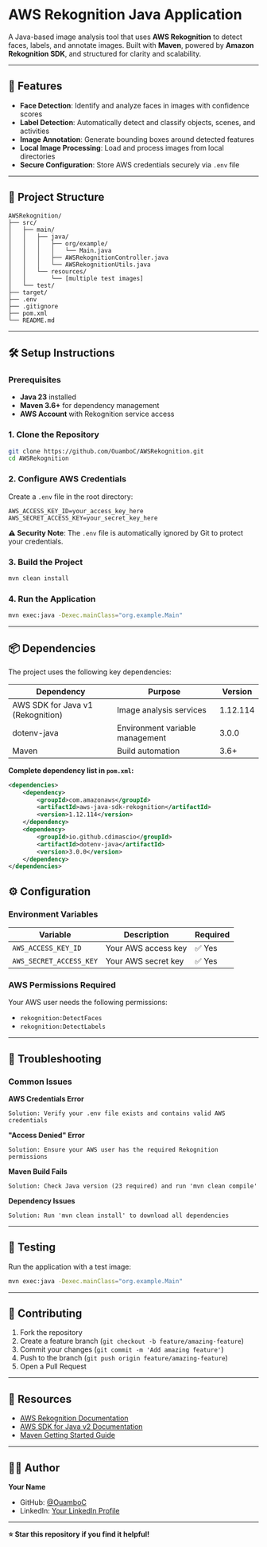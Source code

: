# AWS Rekognition Java Application

A Java-based image analysis tool that uses **AWS Rekognition** to detect faces, labels, and annotate images. Built with **Maven**, powered by **Amazon Rekognition SDK**, and structured for clarity and scalability.

---

## 🚀 Features

- **Face Detection**: Identify and analyze faces in images with confidence scores
- **Label Detection**: Automatically detect and classify objects, scenes, and activities  
- **Image Annotation**: Generate bounding boxes around detected features
- **Local Image Processing**: Load and process images from local directories
- **Secure Configuration**: Store AWS credentials securely via `.env` file

---

## 📁 Project Structure

```
AWSRekognition/
├── src/
│   ├── main/
│   │   ├── java/
│   │   │   ├── org/example/
│   │   │   │   └── Main.java
│   │   │   ├── AWSRekognitionController.java    
│   │   │   └── AWSRekognitionUtils.java         
│   │   └── resources/
│   │       └── [multiple test images]
│   └── test/
├── target/
├── .env
├── .gitignore
├── pom.xml
└── README.md
```

---

## 🛠️ Setup Instructions

### Prerequisites
- **Java 23** installed
- **Maven 3.6+** for dependency management
- **AWS Account** with Rekognition service access

### 1. Clone the Repository
```bash
git clone https://github.com/OuamboC/AWSRekognition.git
cd AWSRekognition
```

### 2. Configure AWS Credentials
Create a `.env` file in the root directory:
```env
AWS_ACCESS_KEY_ID=your_access_key_here
AWS_SECRET_ACCESS_KEY=your_secret_key_here
```

**⚠️ Security Note**: The `.env` file is automatically ignored by Git to protect your credentials.

### 3. Build the Project
```bash
mvn clean install
```

### 4. Run the Application
```bash
mvn exec:java -Dexec.mainClass="org.example.Main"
```

---

## 📦 Dependencies

The project uses the following key dependencies:

| Dependency | Purpose | Version |
|------------|---------|---------|
| AWS SDK for Java v1 (Rekognition) | Image analysis services | 1.12.114 |
| dotenv-java | Environment variable management | 3.0.0 |
| Maven | Build automation | 3.6+ |

**Complete dependency list in `pom.xml`:**
```xml
<dependencies>
    <dependency>
        <groupId>com.amazonaws</groupId>
        <artifactId>aws-java-sdk-rekognition</artifactId>
        <version>1.12.114</version>
    </dependency>
    <dependency>
        <groupId>io.github.cdimascio</groupId>
        <artifactId>dotenv-java</artifactId>
        <version>3.0.0</version>
    </dependency>
</dependencies>
```


## ⚙️ Configuration

### Environment Variables
| Variable | Description | Required |
|----------|-------------|----------|
| `AWS_ACCESS_KEY_ID` | Your AWS access key | ✅ Yes |
| `AWS_SECRET_ACCESS_KEY` | Your AWS secret key | ✅ Yes |

### AWS Permissions Required
Your AWS user needs the following permissions:
- `rekognition:DetectFaces`
- `rekognition:DetectLabels`

---

## 🚨 Troubleshooting

### Common Issues

**AWS Credentials Error**
```
Solution: Verify your .env file exists and contains valid AWS credentials
```

**"Access Denied" Error**
```
Solution: Ensure your AWS user has the required Rekognition permissions
```

**Maven Build Fails**
```
Solution: Check Java version (23 required) and run 'mvn clean compile'
```

**Dependency Issues**
```
Solution: Run 'mvn clean install' to download all dependencies
```

---

## 🧪 Testing

Run the application with a test image:
```bash
mvn exec:java -Dexec.mainClass="org.example.Main"
```

---

## 🤝 Contributing

1. Fork the repository
2. Create a feature branch (`git checkout -b feature/amazing-feature`)
3. Commit your changes (`git commit -m 'Add amazing feature'`)
4. Push to the branch (`git push origin feature/amazing-feature`)
5. Open a Pull Request

---

## 🔗 Resources

- [AWS Rekognition Documentation](https://docs.aws.amazon.com/rekognition/)
- [AWS SDK for Java v2 Documentation](https://docs.aws.amazon.com/sdk-for-java/latest/developer-guide/)
- [Maven Getting Started Guide](https://maven.apache.org/guides/getting-started/)

---

## 👨‍💻 Author

**Your Name**
- GitHub: [@OuamboC](https://github.com/OuamboC)
- LinkedIn: [Your LinkedIn Profile]([https://linkedin.com/in/yourprofile](https://www.linkedin.com/in/canis-breal-ouambo/))

---

**⭐ Star this repository if you find it helpful!**
